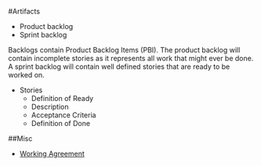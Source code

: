 #Artifacts

* Product backlog
* Sprint backlog

Backlogs contain Product Backlog Items (PBI). The product backlog will contain incomplete stories as it represents all work that might ever be done. A sprint backlog will contain well defined stories that are ready to be worked on.

* Stories
    * Definition of Ready
    * Description
    * Acceptance Criteria
    * Definition of Done

##Misc

* [Working Agreement](working-agreement-sample.md)

